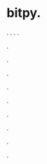 # bitpy.
.
.
.
.












.






















































.
























.



























.

















































































.































































.































































































.















.















.

